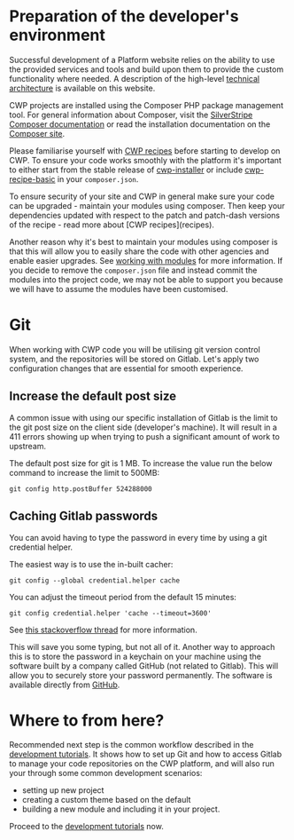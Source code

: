 <!--
title: Preparation of the developer's environment
pagenumber: 1
-->

# Preparation of the developer's environment

Successful development of a Platform website relies on the ability to use the provided services and tools and build upon
them to provide the custom functionality where needed. A description of the high-level [technical
architecture](https://www.cwp.govt.nz/features/technical-information-about-the-platform/) is available on this website.

CWP projects are installed using the Composer PHP package management tool. For general information about Composer, visit
the [SilverStripe Composer documentation](http://doc.silverstripe.org/framework/en/installation/composer) or read the
installation documentation on the [Composer site](http://getcomposer.org/doc/00-intro.md).

Please familiarise yourself with [CWP recipes](recipes) before starting to develop on CWP. To ensure your code works
smoothly with the platform it's important to either start from the stable release of
[cwp-installer](gitlab.cwp.govt.nz/cwp/cwp-installer/) or include
[cwp-recipe-basic](https://gitlab.cwp.govt.nz/cwp/cwp-recipe-basic/) in your `composer.json`.

<div class="notice" markdown='1'>
To ensure security of your site and CWP in general make sure your code can be upgraded - maintain your modules using
composer. Then keep your dependencies updated with respect to the patch and patch-dash versions of the recipe - read
more about [CWP recipes](recipes).
</div>

Another reason why it's best to maintain your modules using composer is that this will allow you to easily share the
code with other agencies and enable easier upgrades. See [working with modules](working-with-modules) for more
information. If you decide to remove the `composer.json` file and instead commit the modules into the project code, we
may not be able to support you because we will have to assume the modules have been customised.

# Git

When working with CWP code you will be utilising git version control system, and the repositories will be stored on
Gitlab. Let's apply two configuration changes that are essential for smooth experience.

## Increase the default post size

A common issue with using our specific installation of Gitlab is the limit to the git post size on the client side
(developer's machine). It will result in a 411 errors showing up when trying to push a significant amount of work to
upstream.

The default post size for git is 1 MB. To increase the value run the below command to increase the limit to 500MB:

	git config http.postBuffer 524288000

## Caching Gitlab passwords

You can avoid having to type the password in every time by using a git credential helper.

The easiest way is to use the in-built cacher:

	git config --global credential.helper cache

You can adjust the timeout period from the default 15 minutes:

	git config credential.helper 'cache --timeout=3600'

See [this stackoverflow
thread](http://stackoverflow.com/questions/5343068/is-there-a-way-to-skip-password-typing-when-using-https-github) for
more information.

This will save you some typing, but not all of it. Another way to approach this is to store the password in a keychain
on your machine using the software built by a company called GitHub (not related to Gitlab). This will allow you to
securely store your password permanently. The software is available directly from
[GitHub](https://help.github.com/articles/set-up-git).

# Where to from here?

Recommended next step is the common workflow described in the [development tutorials](development-tutorials). It shows
how to set up Git and how to access Gitlab to manage your code repositories on the CWP platform, and will also run your
through some common development scenarios:

* setting up new project
* creating a custom theme based on the default
* building a new module and including it in your project.

Proceed to the [development tutorials](development-tutorials) now.
